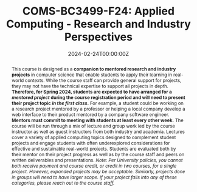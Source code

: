 ---
type: "courses"
title: "COMS-BC3499-F24: Applied Computing - Research and Industry Perspectives"
position: "Instructor of Record"
semesters: "Fall 2024"
dayTime: "M 6:10-8:00pm"
room: "TBD"
credits: "4 Credits"
# Code used for list order
semesterCode: "24.3"
date: "2024-02-24T00:00:00Z"
subtype: "semester" # semester, MOOC, workshop, other

# Course Overiew Abstract.
abstract: "This course is designed as a **companion to mentored research and industry projects** in computer science that enable students to apply their learning in real-world contexts. While the course staff can provide general support for projects, they may not have the technical expertise to support all projects in depth. **Therefore, for Spring 2024, students are expected to have arranged for a _mentored project_ during the course registration period and will need to present their project topic _in the first class_.** For example, a student could be working on a research project mentored by a professor or helping a local company develop a web interface to their product mentored by a company software engineer. **Mentors must commit to meeting with students at least every other week.** The course will be run through a mix of lecture and group work led by the course instructor as well as guest instructors from both industry and academia. Lectures cover a variety of applied computing topics designed to complement student projects and engage students with often underexplored considerations for effective and sustainable real-world projects. Students are evaluated both by their mentor on their project progress as well as by the course staff and peers on written deliverables and presentations.

  *Note: Per University policies, you cannot both receive payment and course credit, or credit in two courses, for a single project. However, expanded projects may be acceptable. Similarly, projects done in groups will need to have larger scope. If your project falls into any of these categories, please reach out to the course staff.*"

# Summary. An optional shortened abstract.
summary: "This course is designed as a **companion to mentored research and industry projects** in computer science that enable students to apply their learning in real-world contexts. While the course staff can provide general support for projects, they may not have the technical expertise to support all projects in depth. **Therefore, for Spring 2024, students are expected to have arranged for a _mentored project_ during the course registration period and will need to present their project topic _in the first class_.** For example, a student could be working on a research project mentored by a professor or helping a local company develop a web interface to their product mentored by a company software engineer. **Mentors must commit to meeting with students at least every other week.** The course will be run through a mix of lecture and group work led by the course instructor as well as guest instructors from both industry and academia. Lectures cover a variety of applied computing topics designed to complement student projects and engage students with often underexplored considerations for effective and sustainable real-world projects. Students are evaluated both by their mentor on their project progress as well as by the course staff and peers on written deliverables and presentations."

# learning outcomes for the course
learningOutcomes:
- Develop long-term open-ended project management skills
- Write up a formal academic report in LaTex
- Give formal project presentations
- Learn and practice a series of practical real-world skills to empower you in your future courses and careers (exact skills depend on the particular content of your project)

# grading breakdown
# grading: 
# - 45% Project Website and Standups
# - 25% Final Project Writeup
# - 25% Final Project Presentation
# - 5% Attendance, Collaboration, and Participation

prerequisites:
- COMS W3134 (or equivalent)

enrollmentNote: "Enrollment Capped at 16 Students (Instructor Managed Waiting List See Note Below)"

waitingList: "This class is capped at 16 students. Students will be admitted based on a combination of seniority, interests in the class, and contributions to a diverse set of viewpoints and experiences in the class. Half of the available slots will be reserved for Barnard students (asuming sufficient demand). To be considered for the class, please join the waiting list **AND** fill out the form at [https://bit.ly/3499-F24-WL](https://bit.ly/3499-F24-WL), which asks a few questions about your background and interests in the class, as well as requires you to describe your _mentored_ project and submit a [mentor agreement form](https://bit.ly/3499-F24-Mentor)."

officeHours: "The most up-to-date schedule of office hours can be found [here](/office_hours). I will also try to respond to requests emailed to [bplancher+courses@barnard.edu](mailto:bplancher+courses@barnard.edu) within 36 hours during the weekdays and within 48 hours over the weekend. Faster response time will be achieved via the course Slack."


# Roles in the course
roles: []

# Awards
awards: []

tags:
- Hands-on 
- Projects

featured: true
outreach: false
projects: []

links:
- name: "Draft Syllabus"
  url: "files/COMS_BC3499_F24_Syllabus.pdf"

# Featured image -- named `featured.jpg/png` in this folder. 
image:
  caption: ''
  focal_point: ''
  preview_only: false

---